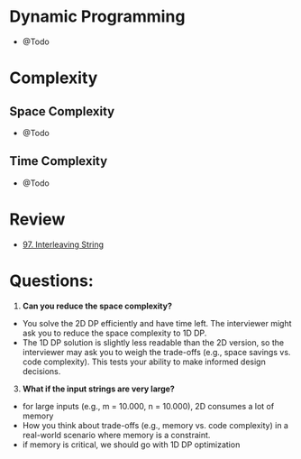 # Dynamic Programming
- @Todo
  
# Complexity

## Space Complexity
- @Todo

## Time Complexity
- @Todo

# Review
- [97. Interleaving String](https://leetcode.com/problems/interleaving-string/description)

# Questions:
1. **Can you reduce the space complexity?**
- You solve the 2D DP efficiently and have time left. The interviewer might ask you to reduce the space complexity to 1D DP.
- The 1D DP solution is slightly less readable than the 2D version, so the interviewer may ask you to weigh the trade-offs (e.g., space savings vs. code complexity). This tests your ability to make informed design decisions.

3. **What if the input strings are very large?**
- for large inputs (e.g., m = 10.000, n = 10.000), 2D consumes a lot of memory
- How you think about trade-offs (e.g., memory vs. code complexity) in a real-world scenario where memory is a constraint.
- if memory is critical, we should go with 1D DP optimization
